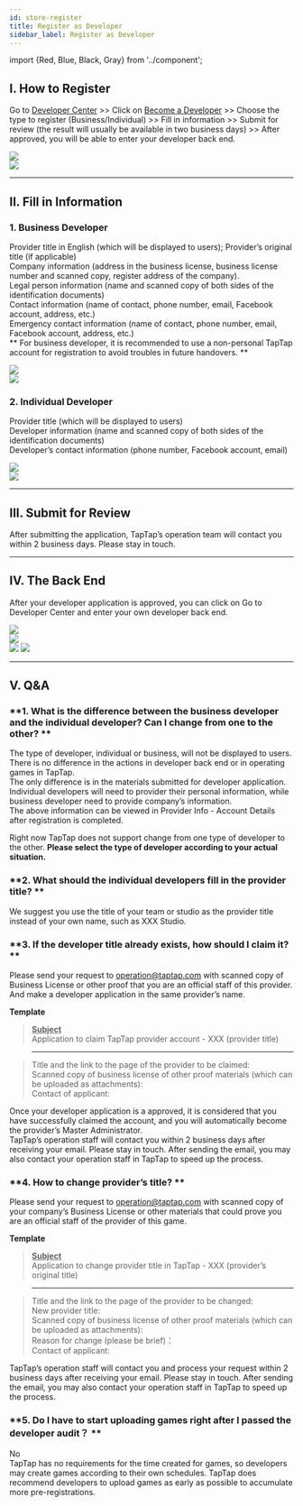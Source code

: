 ```yaml
---
id: store-register
title: Register as Developer
sidebar_label: Register as Developer
---
```

import {Red, Blue, Black, Gray} from '../component';

## **I. How to Register**  

Go to [Developer Center](https://www.taptap.com/developer) >> Click on [Become a Developer](https://www.taptap.com/developer/apply) >> Choose the type to register (Business/Individual)  >> Fill in information  >> Submit for review (the result will usually be available in two business days) >> After approved, you will be able to enter your developer back end.  

![](https://img.tapimg.com/market/images/77dd91f8ad3f5a51b78ce9b079f38eae.png)  
![](https://img.tapimg.com/market/images/c53d78b9b120276b53f82aebb0d01537.png)   

---

## **II. Fill in Information**  

### **1\. Business Developer**  

Provider title in English (which will be displayed to users); Provider’s original title (if applicable)    
Company information (address in the business license, business license number and scanned copy, register address of the company).  
Legal person information (name and scanned copy of both sides of the identification documents)  
Contact information (name of contact, phone number, email, Facebook account, address, etc.)   
Emergency contact information (name of contact, phone number, email, Facebook account, address, etc.)  
** For business developer, it is recommended to use a non-personal TapTap account for registration to avoid troubles in future handovers. **  

![](https://img.tapimg.com/market/images/d40f1830a9d9f720e6aa9ffcc9703f67.png)  
![](https://img.tapimg.com/market/images/c53d78b9b120276b53f82aebb0d01537.png)   


### **2\. Individual Developer**  

Provider title (which will be displayed to users)  
Developer information (name and scanned copy of both sides of the identification documents)  
Developer’s contact information (phone number, Facebook account, email)  

![](https://img.tapimg.com/market/images/770d15c3b64df41660f42ff593d6e745.png)  
![](https://img.tapimg.com/market/images/c53d78b9b120276b53f82aebb0d01537.png)   

---

## **III. Submit for Review**  

After submitting the application, TapTap’s operation team will contact you within 2 business days. Please stay in touch.  

---

## **IV. The Back End**  

After your developer application is approved, you can click on <Blue>Go to Developer Center</Blue> and enter your own developer back end.  

![](https://img.tapimg.com/market/images/d78d4d0cf148b23d2d8d0a7ca58db6e5.png)  
![](https://img.tapimg.com/market/images/c53d78b9b120276b53f82aebb0d01537.png)   
![](https://img.tapimg.com/market/images/380b4b2838d2b90b39e0079e0db66dfa.jpeg)  ![](https://img.tapimg.com/market/images/c53d78b9b120276b53f82aebb0d01537.png)   

---

## **V. Q&A**  
### **1\. What is the difference between the business developer and the individual developer? Can I change from one to the other? **  
The type of developer, individual or business, will not be displayed to users. There is no difference in the actions in developer back end or in operating games in TapTap.  
The only difference is in the materials submitted for developer application. Individual developers will need to provider their personal information, while business developer need to provide company’s information.   
The above information can be viewed in Provider Info - Account Details after registration is completed.   

Right now TapTap does not support change from one type of developer to the other. **Please select the type of developer according to your actual situation.**  

### **2\. What should the individual developers fill in the provider title? **  
We suggest you use the title of your team or studio as the provider title instead of your own name, such as XXX Studio.

### **3\. If the developer title already exists, how should I claim it? **
Please send your request to  [operation@taptap.com](mailto:operation@taptap.com) with scanned copy of Business License or other proof that you are an official staff of this provider. And make a developer application in the same provider’s name.

**Template**  
> **<u>Subject</u>**  
> Application to claim TapTap provider account - XXX (provider title)  

> ---  

> Title and the link to the page of the provider to be claimed:  
> Scanned copy of business license of other proof materials <Gray>(which can be uploaded as attachments)</Gray>:  
> Contact of applicant:  

Once your developer application is a approved, it is considered that you have successfully claimed the account, and you will automatically become the provider’s Master Administrator.  
 TapTap’s operation staff will contact you within 2 business days after receiving your email. Please stay in touch. After sending the email, you may also contact your operation staff in TapTap to speed up the process.  

### **4\. How to change provider’s title? **  

Please send your request to [operation@taptap.com](mailto:operation@taptap.com) with scanned copy of your company’s Business License or other materials that could prove you are an official staff of the provider of this game.  

**Template**  
> **<u>Subject</u>**  
> Application to change provider title in TapTap - XXX (provider’s original title)  

> ---  

> Title and the link to the page of the provider to be changed:  
> New provider title:   
> Scanned copy of business license of other proof materials <Gray>(which can be uploaded as attachments)</Gray>:  
> Reason for change <Gray>(please be brief)</Gray>：  
> Contact of applicant:

 TapTap’s operation staff will contact you and process your request within 2 business days after receiving your email. Please stay in touch. After sending the email, you may also contact your operation staff in TapTap to speed up the process.  

### **5\. Do I have to start uploading games right after I passed the developer audit？ **  
No  
TapTap has no requirements for the time created for games, so developers may create games according to their own schedules. TapTap does recommend developers to upload games as early as possible to accumulate more pre-registrations.
